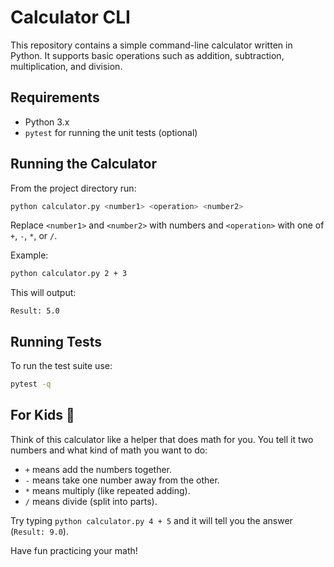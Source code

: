 # Calculator CLI

This repository contains a simple command-line calculator written in Python. It supports basic operations such as addition, subtraction, multiplication, and division.

## Requirements

- Python 3.x
- `pytest` for running the unit tests (optional)

## Running the Calculator

From the project directory run:

```bash
python calculator.py <number1> <operation> <number2>
```

Replace `<number1>` and `<number2>` with numbers and `<operation>` with one of `+`, `-`, `*`, or `/`.

Example:

```bash
python calculator.py 2 + 3
```

This will output:

```
Result: 5.0
```

## Running Tests

To run the test suite use:

```bash
pytest -q
```

## For Kids 🧒

Think of this calculator like a helper that does math for you. You tell it two numbers and what kind of math you want to do:

- `+` means add the numbers together.
- `-` means take one number away from the other.
- `*` means multiply (like repeated adding).
- `/` means divide (split into parts).

Try typing `python calculator.py 4 + 5` and it will tell you the answer (`Result: 9.0`).

Have fun practicing your math!
